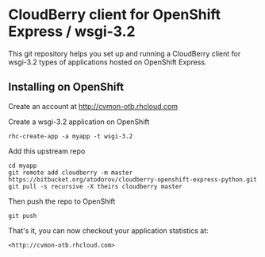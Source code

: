 CloudBerry client for OpenShift Express / wsgi-3.2
========================================================

This git repository helps you set up and running a CloudBerry
client for wsgi-3.2 types of applications hosted on OpenShift Express.

Installing on OpenShift
--------------------------------------------------------

Create an account at <http://cvmon-otb.rhcloud.com>

Create a wsgi-3.2 application on OpenShift

    rhc-create-app -a myapp -t wsgi-3.2

Add this upstream repo

    cd myapp
    git remote add cloudberry -m master https://bitbucket.org/atodorov/cloudberry-openshift-express-python.git
    git pull -s recursive -X theirs cloudberry master

Then push the repo to OpenShift

    git push

That's it, you can now checkout your application statistics at:

    <http://cvmon-otb.rhcloud.com>

